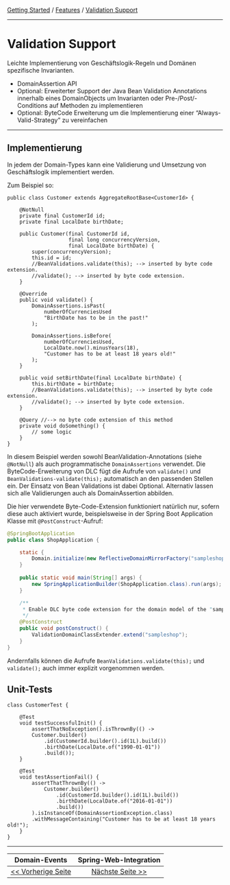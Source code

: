 [Getting Started](../index.md) / [Features](../features.md) / [Validation Support](validation_support.md)

---

# Validation Support
Leichte Implementierung von Geschäftslogik-Regeln und Domänen spezifische Invarianten.
-   DomainAssertion API
-   Optional: Erweiterter Support der Java Bean Validation Annotations innerhalb eines DomainObjects um Invarianten oder Pre-/Post/-Conditions auf Methoden zu implementieren
-   Optional: ByteCode Erweiterung um die Implementierung einer “Always-Valid-Strategy” zu vereinfachen

---
## Implementierung
In jedem der Domain-Types kann eine Validierung und Umsetzung von Geschäftslogik implementiert werden.

Zum Beispiel so:
```
public class Customer extends AggregateRootBase<CustomerId> {

    @NotNull
    private final CustomerId id;
    private final LocalDate birthDate;
    
    public Customer(final CustomerId id,
                    final long concurrencyVersion,
                    final LocalDate birthDate) {
        super(concurrencyVersion);
        this.id = id;
        //BeanValidations.validate(this); --> inserted by byte code extension.
        //validate(); --> inserted by byte code extension.
    }
    
    @Override
    public void validate() {
        DomainAssertions.isPast(
            numberOfCurrenciesUsed
            "BirthDate has to be in the past!"
        );
        
        DomainAssertions.isBefore(
            numberOfCurrenciesUsed,
            LocalDate.now().minusYears(18),
            "Customer has to be at least 18 years old!"
        );
    }
    
    public void setBirthDate(final LocalDate birthDate) {
        this.birthDate = birthDate;
        //BeanValidations.validate(this); --> inserted by byte code extension.
        //validate(); --> inserted by byte code extension.
    }
    
    @Query //--> no byte code extension of this method
    private void doSomething() {
        // some logic
    }
}
```
In diesem Beispiel werden sowohl BeanValidation-Annotations (siehe `@NotNull`) als auch programmatische
`DomainAssertions` verwendet. Die ByteCode-Erweiterung von DLC fügt die Aufrufe von `validate()` und `BeanValidations-validate(this);`
automatisch an den passenden Stellen ein. Der Einsatz von Bean Validations ist dabei Optional. Alternativ lassen sich 
alle Validierungen auch als DomainAssertion abbilden.

Die hier verwendete Byte-Code-Extension funktioniert natürlich nur, sofern diese
auch aktiviert wurde, beispielsweise in der Spring Boot Application Klasse mit `@PostConstruct`-Aufruf:

```Java
@SpringBootApplication
public class ShopApplication {

    static {
        Domain.initialize(new ReflectiveDomainMirrorFactory("sampleshop"));
    }
    
    public static void main(String[] args) {
        new SpringApplicationBuilder(ShopApplication.class).run(args);
    }

    /**
     * Enable DLC byte code extension for the domain model of the "sampleshop"
     */
    @PostConstruct
    public void postConstruct() {
        ValidationDomainClassExtender.extend("sampleshop");
    }
}
```


Andernfalls können die Aufrufe `BeanValidations.validate(this);` und `validate();` 
auch immer explizit vorgenommen werden.

## Unit-Tests
```
class CustomerTest {
    
    @Test
    void testSuccessfulInit() {
        assertThatNoException().isThrownBy(() -> 
        Customer.builder()
            .id(CustomerId.builder().id(1L).build())
            .birthDate(LocalDate.of("1990-01-01"))
            .build());
    }
    
    @Test
    void testAssertionFail() {
        assertThatThrownBy(() -> 
            Customer.builder()
                .id(CustomerId.builder().id(1L).build())
                .birthDate(LocalDate.of("2016-01-01"))
                .build())
        ).isInstanceOf(DomainAssertionException.class)
        .withMessageContaining("Customer has to be at least 18 years old!");
    }
}
```
---

|            **Domain-Events**             |           **Spring-Web-Integration**            |
|:----------------------------------------:|:-----------------------------------------------:|
| [<< Vorherige Seite](./domain_events.md) | [Nächste Seite >>](./spring_web_integration.md) |
